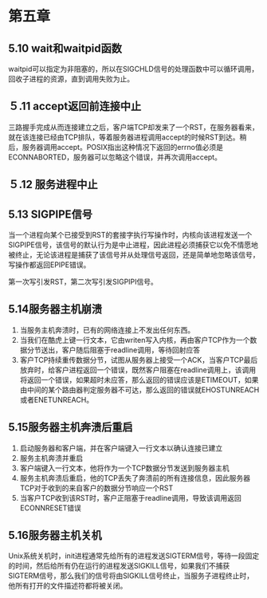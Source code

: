 # 第五章

## 5.10 wait和waitpid函数

waitpid可以指定为非阻塞的，所以在SIGCHLD信号的处理函数中可以循环调用，回收子进程的资源，直到调用失败为止。

## ５.11 accept返回前连接中止

三路握手完成从而连接建立之后，客户端TCP却发来了一个RST，在服务器看来，就在该连接已经由TCP排队，等着服务器进程调用accept的时候RST到达。稍后，服务器调用accept。POSIX指出这种情况下返回的errno值必须是ECONNABORTED，服务器可以忽略这个错误，并再次调用accept。

## ５.12 服务进程中止

## 5.13 SIGPIPE信号

当一个进程向某个已接受到RST的套接字执行写操作时，内核向该进程发送一个SIGPIPE信号，该信号的默认行为是中止进程，因此进程必须捕获它以免不情愿地被终止，无论该进程是捕获了该信号并从处理信号返回，还是简单地忽略该信号，写操作都返回EPIPE错误。

第一次写引发RST，第二次写引发SIGPIPI信号。

## 5.14服务器主机崩溃

1. 当服务主机奔溃时，已有的网络连接上不发出任何东西。
2. 当我们在酷虎上键一行文本，它由writen写入内核，再由客户TCP作为一个数据分节送出，客户随后阻塞于readline调用，等待回射应答
3. 客户TCP持续重传数据分节，试图从服务器上接受一个ACK，当客户TCP最后放弃时，给客户进程返回一个错误，既然客户阻塞在readline调用上，该调用将返回一个错误，如果超时未应答，那么返回的错误应该是ETIMEOUT，如果由中间的某个路由器判定服务器不可达，那么返回的错误就EHOSTUNREACH或者ENETUNREACH。

## 5.15服务器主机奔溃后重启

1. 启动服务器和客户端，并在客户端键入一行文本以确认连接已建立
2. 服务主机奔溃并重启
3. 客户端键入一行文本，他将作为一个TCP数据分节发送到服务器主机
4. 服务主机奔溃后重启，他的TCP丢失了奔溃前的所有连接信息，因此服务器TCP对于收到的来自客户的数据分节响应一个RST
5. 当客户TCP收到该RST时，客户正阻塞于readline调用，导致该调用返回ECONNRESET错误

## 5.16服务器主机关机

Unix系统关机时，init进程通常先给所有的进程发送SIGTERM信号，等待一段固定的时间，然后给所有仍在运行的进程发送SIGKILL信号，如果我们不捕获SIGTERM信号，那么我们的信号将由SIGKILL信号终止，当服务子进程终止时，他所有打开的文件描述符都将被关闭。
